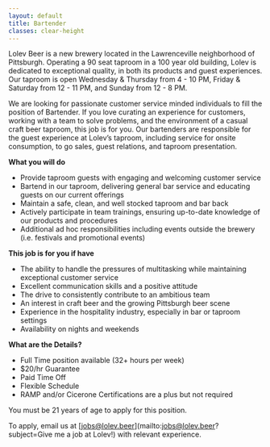 ```yaml
---
layout: default
title: Bartender
classes: clear-height
---
```


Lolev Beer is a new brewery located in the Lawrenceville neighborhood of Pittsburgh. Operating a 90 seat taproom in a 100 year old building, Lolev is dedicated to exceptional quality, in both its products and guest experiences. Our taproom is open Wednesday & Thursday from 4 - 10 PM, Friday & Saturday from 12 - 11 PM, and Sunday from 12 - 8 PM.

We are looking for passionate customer service minded individuals to fill the position of Bartender. If you love curating an experience for customers, working with a team to solve problems, and the environment of a casual craft beer taproom, this job is for you. Our bartenders are responsible for the guest experience at Lolev’s taproom, including service for onsite consumption, to go sales, guest relations, and taproom presentation.


**What you will do**

- Provide taproom guests with engaging and welcoming customer service
- Bartend in our taproom, delivering general bar service and educating guests on our current offerings
- Maintain a safe, clean, and well stocked taproom and bar back
- Actively participate in team trainings, ensuring up-to-date knowledge of our products and procedures
- Additional ad hoc responsibilities including events outside the brewery (i.e. festivals and promotional events)

**This job is for you if have**

- The ability to handle the pressures of multitasking while maintaining exceptional customer service
- Excellent communication skills and a positive attitude
- The drive to consistently contribute to an ambitious team
- An interest in craft beer and the growing Pittsburgh beer scene
- Experience in the hospitality industry, especially in bar or taproom settings
- Availability on nights and weekends

**What are the Details?**

- Full Time position available (32+ hours per week)
- $20/hr Guarantee
- Paid Time Off
- Flexible Schedule
- RAMP and/or Cicerone Certifications are a plus but not required

You must be 21 years of age to apply for this position.

To apply, email us at [jobs@lolev.beer](mailto:jobs@lolev.beer?subject=Give me a job at Lolev!) with relevant experience.
